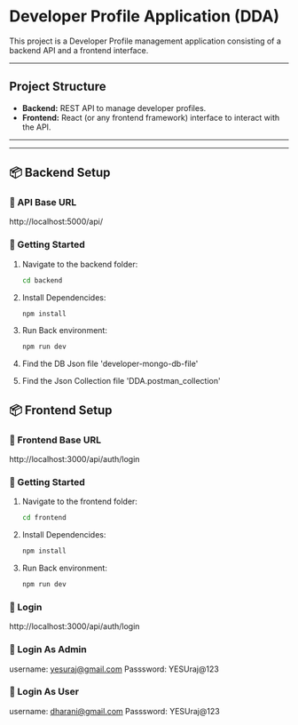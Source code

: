 # Developer Profile Application (DDA)

This project is a Developer Profile management application consisting of a backend API and a frontend interface.

---

## Project Structure

- **Backend:** REST API to manage developer profiles.
- **Frontend:** React (or any frontend framework) interface to interact with the API.

---

---

## 📦 Backend Setup

### 🔗 API Base URL
http://localhost:5000/api/


### 📁 Getting Started

1. Navigate to the backend folder:
   ```bash
   cd backend

2. Install Dependencides:
   ```bash
   npm install

3. Run Back environment:
   ```bash
   npm run dev

4. Find the DB Json file 'developer-mongo-db-file'

5. Find the Json Collection file 'DDA.postman_collection'


## 📦 Frontend  Setup

### 🔗 Frontend Base URL
http://localhost:3000/api/auth/login



### 📁 Getting Started

1. Navigate to the frontend folder:
   ```bash
   cd frontend

2. Install Dependencides:
   ```bash
   npm install

3. Run Back environment:
   ```bash
   npm run dev
   
### 🔗 Login
http://localhost:3000/api/auth/login

### 🔗 Login As Admin
username:  yesuraj@gmail.com
Passsword: YESUraj@123

### 🔗 Login As User
username:  dharani@gmail.com
Passsword: YESUraj@123


